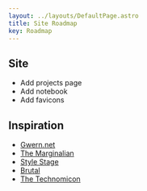 ```yaml
---
layout: ../layouts/DefaultPage.astro
title: Site Roadmap
key: Roadmap
---
```


## Site

- Add projects page
- Add notebook
- Add favicons

## Inspiration

- [Gwern.net](https://gwern.net)
- [The Marginalian](https://www.themarginalian.org)
- [Style Stage](https://stylestage.dev/styles/manual/)
- [Brutal](https://brutal.elian.codes)
- [The Technomicon](https://astro.build/themes/details/the-technonomicon)
